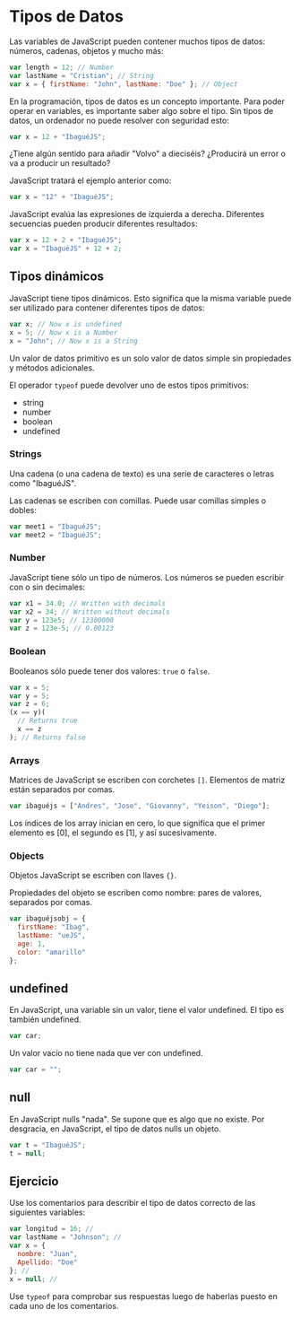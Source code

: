 # Tipos de Datos

Las variables de JavaScript pueden contener muchos tipos de datos: números, cadenas, objetos y mucho más:

```js
var length = 12; // Number
var lastName = "Cristian"; // String
var x = { firstName: "John", lastName: "Doe" }; // Object
```

En la programación, tipos de datos es un concepto importante. Para poder operar
en variables, es importante saber algo sobre el tipo. Sin tipos de datos, un
ordenador no puede resolver con seguridad esto:

```js
var x = 12 + "IbaguéJS";
```

¿Tiene algún sentido para añadir "Volvo" a dieciséis? ¿Producirá un error o va a
producir un resultado?

JavaScript tratará el ejemplo anterior como:

```js
var x = "12" + "IbaguéJS";
```

JavaScript evalúa las expresiones de izquierda a derecha. Diferentes secuencias
pueden producir diferentes resultados:

```js
var x = 12 + 2 + "IbaguéJS";
var x = "IbaguéJS" + 12 + 2;
```

## Tipos dinámicos

JavaScript tiene tipos dinámicos. Esto significa que la misma variable puede ser
utilizado para contener diferentes tipos de datos:

```js
var x; // Now x is undefined
x = 5; // Now x is a Number
x = "John"; // Now x is a String
```

Un valor de datos primitivo es un solo valor de datos simple sin propiedades y
métodos adicionales.

El operador `typeof` puede devolver uno de estos tipos primitivos:

- string
- number
- boolean
- undefined

### Strings

Una cadena (o una cadena de texto) es una serie de caracteres o letras como
"IbaguéJS".

Las cadenas se escriben con comillas. Puede usar comillas simples o dobles:

```js
var meet1 = "IbaguéJS";
var meet2 = "IbaguéJS";
```

### Number

JavaScript tiene sólo un tipo de números. Los números se pueden escribir con o
sin decimales:

```js
var x1 = 34.0; // Written with decimals
var x2 = 34; // Written without decimals
var y = 123e5; // 12300000
var z = 123e-5; // 0.00123
```

### Boolean

Booleanos sólo puede tener dos valores: `true` o `false`.

```js
var x = 5;
var y = 5;
var z = 6;
(x == y)(
  // Returns true
  x == z
); // Returns false
```

### Arrays

Matrices de JavaScript se escriben con corchetes `[]`. Elementos de matriz están
separados por comas.

```js
var ibaguéjs = ["Andres", "Jose", "Giovanny", "Yeison", "Diego"];
```

Los índices de los array inician en cero, lo que significa que el primer
elemento es [0], el segundo es [1], y así sucesivamente.

### Objects

Objetos JavaScript se escriben con llaves `{}`.

Propiedades del objeto se escriben como nombre: pares de valores, separados por
comas.

```js
var ibaguéjsobj = {
  firstName: "Ibag",
  lastName: "ueJS",
  age: 1,
  color: "amarillo"
};
```

## undefined

En JavaScript, una variable sin un valor, tiene el valor undefined. El tipo es
también undefined.

```js
var car;
```

Un valor vacío no tiene nada que ver con undefined.

```js
var car = "";
```

## null

En JavaScript nulls "nada". Se supone que es algo que no existe. Por desgracia,
en JavaScript, el tipo de datos nulls un objeto.

```js
var t = "IbaguéJS";
t = null;
```

## Ejercicio

Use los comentarios para describir el tipo de datos correcto de las siguientes
variables:

```js
var longitud = 16; //
var lastName = "Johnson"; //
var x = {
  nombre: "Juan",
  Apellido: "Doe"
}; //
x = null; //
```

Use `typeof` para comprobar sus respuestas luego de haberlas puesto en cada uno
de los comentarios.

